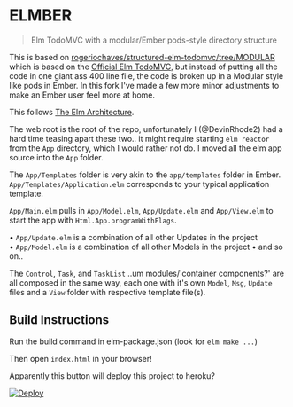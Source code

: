 # ELMBER

> Elm TodoMVC with a modular/Ember pods-style directory structure

This is based on [rogeriochaves/structured-elm-todomvc/tree/MODULAR](https://github.com/rogeriochaves/structured-elm-todomvc/tree/modular)
which is based on the [Official Elm TodoMVC](https://github.com/evancz/elm-todomvc),
but instead of putting all the code in one giant ass 400 line file, the code is broken up 
in a Modular style like pods in Ember. In this fork I've made a few more minor
adjustments to make an Ember user feel more at home.

This follows [The Elm Architecture](https://github.com/evancz/elm-architecture-tutorial).

The web root is the root of the repo, unfortunately I (@DevinRhode2) had a hard time 
teasing apart these two.. it might require starting `elm reactor` from the `App` directory,
which I would rather not do. I moved all the elm app source into the `App` folder.

The `App/Templates` folder is very akin to the `app/templates` folder in Ember.
`App/Templates/Application.elm` corresponds to your typical application template.

`App/Main.elm` pulls in `App/Model.elm`, `App/Update.elm` and `App/View.elm` to start 
the app with `Html.App.programWithFlags`.

• `App/Update.elm` is a combination of all other Updates in the project
• `App/Model.elm` is a combination of all other Models in the project
• and so on..

The `Control`, `Task`, and `TaskList` ..um modules/'container components?' are all 
composed in the same way, each one with it's own `Model`, `Msg`, `Update` files 
and a `View` folder with respective template file(s).

## Build Instructions

Run the build command in elm-package.json (look for `elm make ...`)

Then open `index.html` in your browser!

Apparently this button will deploy this project to heroku?

[![Deploy](https://www.herokucdn.com/deploy/button.png)](https://heroku.com/deploy)
